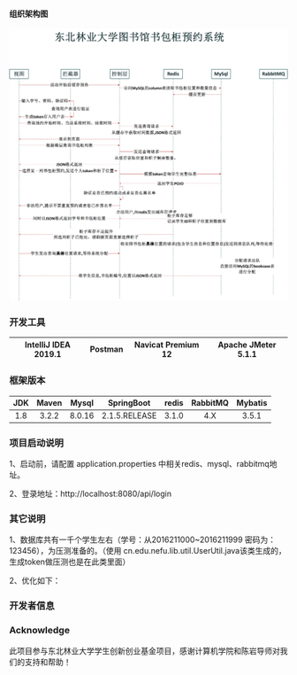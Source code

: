 #### 组织架构图
![Image text](https://github.com/JiankunDai/cabinet/blob/master/%E4%B9%A6%E5%8C%85%E6%9F%9C%E6%97%B6%E5%BA%8F%E5%9B%BE.png)

### 开发工具
| IntelliJ IDEA 2019.1 | Postman | Navicat Premium 12 | Apache JMeter 5.1.1 |
| :-------------: |:-------------:| :-------------:| :-------------:|



### 框架版本

| JDK | Maven| Mysql  | SpringBoot | redis | RabbitMQ| Mybatis |
| :-------------: |:-------------:| :-------------:| :-------------:|:-------------:| :-------------:| :-------------:|
| 1.8  | 3.2.2 | 8.0.16| 2.1.5.RELEASE | 3.1.0 | 4.X | 3.5.1 |

### 项目启动说明

1、启动前，请配置 application.properties 中相关redis、mysql、rabbitmq地址。

2、登录地址：http://localhost:8080/api/login   


### 其它说明

1、数据库共有一千个学生左右（学号：从2016211000~2016211999 密码为：123456），为压测准备的。（使用 cn.edu.nefu.lib.util.UserUtil.java该类生成的，生成token做压测也是在此类里面）

2、优化如下：




### 开发者信息


### Acknowledge
此项目参与东北林业大学学生创新创业基金项目，感谢计算机学院和陈岩导师对我们的支持和帮助！

